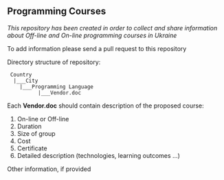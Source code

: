 ## Programming Courses 

*This repository has been created in order to collect and share information about Off-line and On-line programming courses in Ukraine*

To add information please send a pull request to this repository

Directory structure of repository:

     Country
      |___City
        |___Programming Language
              |___Vendor.doc

Each **Vendor.doc** should contain description of the proposed course:

1. On-line or Off-line
2. Duration
3. Size of group
4. Cost
5. Certificate
6. Detailed description (technologies, learning outcomes ...)

Other information, if provided
